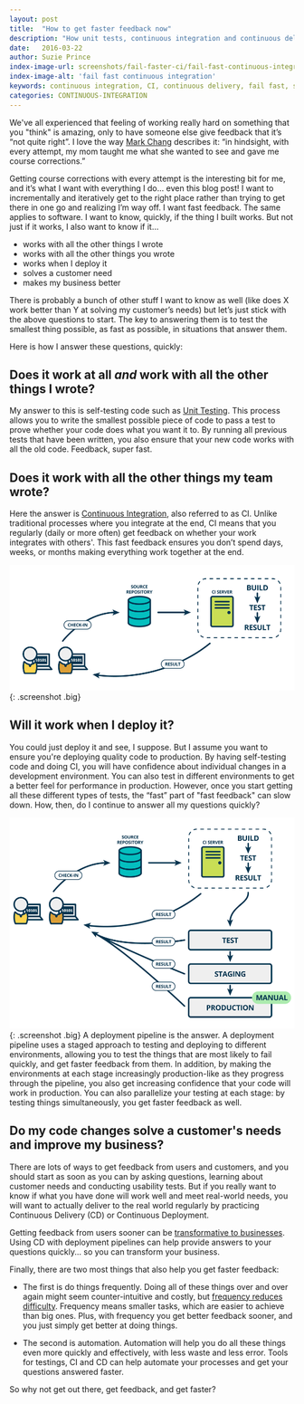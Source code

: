 ```yaml
---
layout: post
title:  "How to get faster feedback now"
description: "How unit tests, continuous integration and continuous delivery with deployment pipeline help get feedback and get better"
date:   2016-03-22
author: Suzie Prince
index-image-url: screenshots/fail-faster-ci/fail-fast-continuous-integration.png
index-image-alt: 'fail fast continuous integration'
keywords: continuous integration, CI, continuous delivery, fail fast, software development, deployment pipeline
categories: CONTINUOUS-INTEGRATION
---
```



We've all experienced that feeling of working really hard on something that you "think" is amazing, only to have someone else give feedback that it’s “not quite right”. I love the way
[Mark Chang](https://www.thoughtworks.com/insights/blog/fail-fast-learn-fast) describes it: “in hindsight, with every attempt, my mom taught me what she wanted to see and gave me course corrections.”

Getting course corrections with every attempt is the interesting bit for me, and it’s what I want with everything I do... even this blog post! I want to incrementally and iteratively get to the right place rather than trying to get there in one go and realizing I’m way off. I want fast feedback. The same applies to software. I want to know, quickly, if the thing I built works. But not just if it works, I also want to know if it...

* works with all the other things I wrote
* works with all the other things you wrote
* works when I deploy it
* solves a customer need
* makes my business better

There is probably a bunch of other stuff I want to know as well (like does X work better than Y at solving my customer’s needs) but let’s just stick with the above questions to start. The key to answering them is to test the smallest thing possible, as fast as possible, in situations that answer them.

Here is how I answer these questions, quickly:

## Does it work at all *and* work with all the other things I wrote?

My answer to this is self-testing code such as [Unit Testing](https://en.wikipedia.org/wiki/Unit_testing). This process allows you to write the smallest possible piece of code to pass a test to prove whether your code does what you want it to. By running all previous tests that have been written, you also ensure that your new code works with all the old code. Feedback, super fast.

## Does it work with all the other things my team wrote?

Here the answer is [Continuous Integration](http://www.mindtheproduct.com/2016/02/what-the-hell-are-ci-cd-and-devops-a-cheatsheet-for-the-rest-of-us/), also referred to as CI. Unlike traditional processes where you integrate at the end, CI means that you regularly (daily or more often) get feedback on whether your work integrates with others'. This fast feedback ensures you don’t spend days, weeks, or months making everything work together at the end.

![Continuous Integration](/assets/images/screenshots/fail-faster-ci/fail-fast-continuous-integration.png){: .screenshot .big}

## Will it work when I deploy it?

You could just deploy it and see, I suppose. But I assume you want to ensure you're deploying quality code to production. By having self-testing code and doing CI, you will have confidence about individual changes in a development environment. You can also test in different environments to get a better feel for performance in production. However, once you start getting all these different types of tests, the “fast” part of "fast feedback" can slow down. How, then, do I continue to answer all my questions quickly?

![Continuous Integration](/assets/images/screenshots/fail-faster-ci/fail-fast-continuous-delivery.png){: .screenshot .big}
A deployment pipeline is the answer. A deployment pipeline uses a staged approach to testing and deploying to different environments, allowing you to test the things that are most likely to fail quickly, and get faster feedback from them. In addition, by making the environments at each stage increasingly production-like as they progress through the pipeline, you also get increasing confidence that your code will work in production. You can also parallelize your testing at each stage: by testing things simultaneously, you get faster feedback as well.

## Do my code changes solve a customer's needs and improve my business?

There are lots of ways to get feedback from users and customers, and you should start as soon as you can by asking questions, learning about customer needs and conducting usability tests. But if you really want to know if what you have done will work well and meet real-world needs, you will want to actually deliver to the real world regularly by practicing Continuous Delivery (CD) or Continuous Deployment.

Getting feedback from users sooner can be [transformative to businesses](https://www.theguardian.com/info/developer-blog/2015/jan/05/delivering-continuous-delivery-continuously). Using CD with deployment pipelines can help provide answers to your questions quickly... so you can transform your business.

Finally, there are two most things that also help you get faster feedback:

* The first is do things frequently. Doing all of these things over and over again might seem counter-intuitive and costly, but [frequency reduces difficulty](http://martinfowler.com/bliki/FrequencyReducesDifficulty.html). Frequency means smaller tasks, which are easier to achieve than big ones. Plus, with frequency you get better feedback sooner, and you just simply get better at doing things.

* The second is automation. Automation will help you do all these things even more quickly and effectively, with less waste and less error. Tools for testings, CI and CD can help automate your processes and get your questions answered faster.

So why not get out there, get feedback, and get faster?
